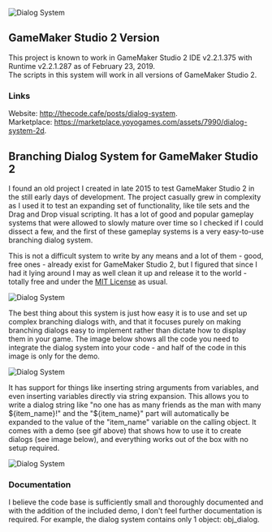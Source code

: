 ![Dialog System](http://thecode.cafe/assets/img/dialog-system-banner.png)

## GameMaker Studio 2 Version

This project is known to work in GameMaker Studio 2 IDE v2.2.1.375 with Runtime v2.2.1.287 as of February 23, 2019.  
The scripts in this system will work in all versions of GameMaker Studio 2.  

### Links

Website: http://thecode.cafe/posts/dialog-system.  
Marketplace: https://marketplace.yoyogames.com/assets/7990/dialog-system-2d.

## Branching Dialog System for GameMaker Studio 2

I found an old project I created in late 2015 to test GameMaker Studio 2 in the still early days of development.
The project casually grew in complexity as I used it to test an expanding set of functionality, like tile sets and the Drag and Drop visual scripting.
It has a lot of good and popular gameplay systems that were allowed to slowly mature over time so I checked if I could dissect a few, and the first of these gameplay systems is a very easy-to-use branching dialog system.  

This is not a difficult system to write by any means and a lot of them - good, free ones - already exist for GameMaker Studio 2, but I figured that since I had it lying around I may as well clean it up and release it to the world - totally
free and under the [MIT License](http://thecode.cafe/assets/files/mit_license.txt) as usual.  

![Dialog System](http://thecode.cafe/assets/gif/dialog-system.gif)

The best thing about this system is just how easy it is to use and set up complex branching dialogs with, and that it focuses purely on making branching dialogs easy to implement rather than dictate how to display them in your game.
The image below shows all the code you need to integrate the dialog system into your code - and half of the code in this image is only for the demo.   

![Dialog System](http://thecode.cafe/assets/img/dialog-system-code.png)

It has support for things like inserting string arguments from variables, and even inserting variables directly via string expansion. This allows you to write a dialog string like "no one has as many friends as the man with many ${item_name}!" and the "${item_name}" part will automatically be expanded to the value of the "item_name" variable on the calling object.
It comes with a demo (see gif above) that shows how to use it to create dialogs (see image below), and everything works out of the box with no setup required.  

![Dialog System](http://thecode.cafe/assets/img/dialog-system-setup.png)

### Documentation

I believe the code base is sufficiently small and thoroughly documented and with the addition of the included demo, I don't feel further documentation is required.
For example, the dialog system contains only 1 object: obj_dialog.